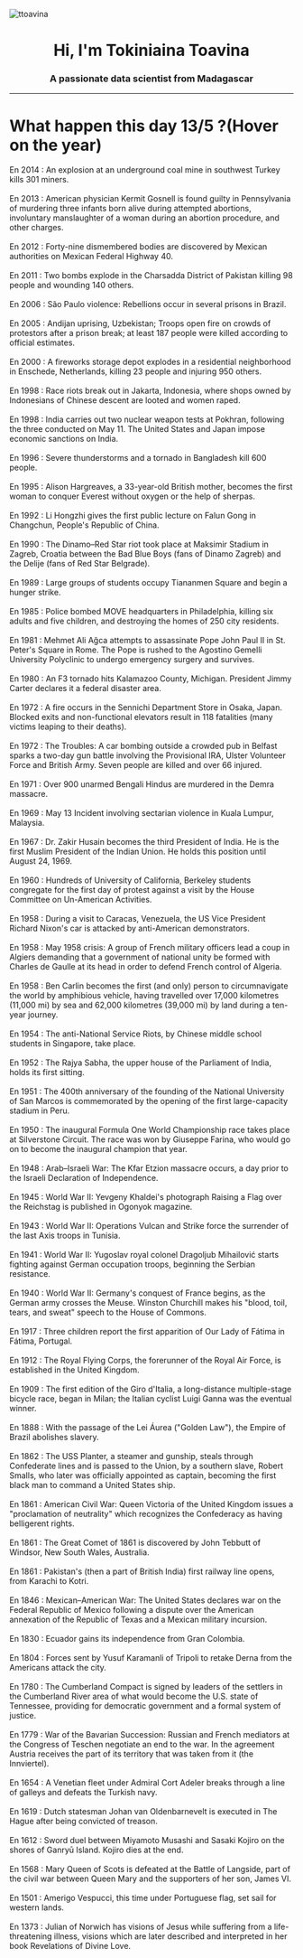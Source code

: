 
<p align="left"> <img src="https://komarev.com/ghpvc/?username=ttoavina&label=Profile%20views&color=0e75b6&style=flat" alt="ttoavina" /> </p>
<h1 align="center">Hi, I'm Tokiniaina Toavina</h1>
<h3 align="center">A passionate data scientist from Madagascar</h3>
    
<hr/>
<h1> What happen this day 13/5 ?(Hover on the year)</h1>

En 2014 : An explosion at an underground coal mine in southwest Turkey kills 301 miners.
<br/><br/>
En 2013 : American physician Kermit Gosnell is found guilty in Pennsylvania of murdering three infants born alive during attempted abortions, involuntary manslaughter of a woman during an abortion procedure, and other charges.
<br/><br/>
En 2012 : Forty-nine dismembered bodies are discovered by Mexican authorities on Mexican Federal Highway 40.
<br/><br/>
En 2011 : Two bombs explode in the Charsadda District of Pakistan killing 98 people and wounding 140 others.
<br/><br/>
En 2006 : São Paulo violence: Rebellions occur in several prisons in Brazil.
<br/><br/>
En 2005 : Andijan uprising, Uzbekistan; Troops open fire on crowds of protestors after a prison break; at least 187 people were killed according to official estimates.
<br/><br/>
En 2000 : A fireworks storage depot explodes in a residential neighborhood in Enschede, Netherlands, killing 23 people and injuring 950 others.
<br/><br/>
En 1998 : Race riots break out in Jakarta, Indonesia, where shops owned by Indonesians of Chinese descent are looted and women raped.
<br/><br/>
En 1998 : India carries out two nuclear weapon tests at Pokhran, following the three conducted on May 11. The United States and Japan impose economic sanctions on India.
<br/><br/>
En 1996 : Severe thunderstorms and a tornado in Bangladesh kill 600 people.
<br/><br/>
En 1995 : Alison Hargreaves, a 33-year-old British mother, becomes the first woman to conquer Everest without oxygen or the help of sherpas.
<br/><br/>
En 1992 : Li Hongzhi gives the first public lecture on Falun Gong in Changchun, People's Republic of China.
<br/><br/>
En 1990 : The Dinamo–Red Star riot took place at Maksimir Stadium in Zagreb, Croatia between the Bad Blue Boys (fans of Dinamo Zagreb) and the Delije (fans of Red Star Belgrade).
<br/><br/>
En 1989 : Large groups of students occupy Tiananmen Square and begin a hunger strike.
<br/><br/>
En 1985 : Police bombed MOVE headquarters in Philadelphia, killing six adults and five children, and destroying the homes of 250 city residents.
<br/><br/>
En 1981 : Mehmet Ali Ağca attempts to assassinate Pope John Paul II in St. Peter's Square in Rome. The Pope is rushed to the Agostino Gemelli University Polyclinic to undergo emergency surgery and survives.
<br/><br/>
En 1980 : An F3 tornado hits Kalamazoo County, Michigan.  President Jimmy Carter declares it a federal disaster area.
<br/><br/>
En 1972 : A fire occurs in the Sennichi Department Store in Osaka, Japan. Blocked exits and non-functional elevators result in 118 fatalities (many victims leaping to their deaths).
<br/><br/>
En 1972 : The Troubles: A car bombing outside a crowded pub in Belfast sparks a two-day gun battle involving the Provisional IRA, Ulster Volunteer Force and British Army. Seven people are killed and over 66 injured.
<br/><br/>
En 1971 : Over 900 unarmed Bengali Hindus are murdered in the Demra massacre.
<br/><br/>
En 1969 : May 13 Incident involving sectarian violence in Kuala Lumpur, Malaysia.
<br/><br/>
En 1967 : Dr. Zakir Husain becomes the third President of India. He is the first Muslim President of the Indian Union. He holds this position until August 24, 1969.
<br/><br/>
En 1960 : Hundreds of University of California, Berkeley students congregate for the first day of protest against a visit by the House Committee on Un-American Activities.
<br/><br/>
En 1958 : During a visit to Caracas, Venezuela, the US Vice President Richard Nixon's car is attacked by anti-American demonstrators.
<br/><br/>
En 1958 : May 1958 crisis: A group of French military officers lead a coup in Algiers demanding that a government of national unity be formed with Charles de Gaulle at its head in order to defend French control of Algeria.
<br/><br/>
En 1958 : Ben Carlin becomes the first (and only) person to circumnavigate the world by amphibious vehicle, having travelled over 17,000 kilometres (11,000 mi) by sea and 62,000 kilometres (39,000 mi) by land during a ten-year journey.
<br/><br/>
En 1954 : The anti-National Service Riots, by Chinese middle school students in Singapore, take place.
<br/><br/>
En 1952 : The Rajya Sabha, the upper house of the Parliament of India, holds its first sitting.
<br/><br/>
En 1951 : The 400th anniversary of the founding of the National University of San Marcos is commemorated by the opening of the first large-capacity stadium in Peru.
<br/><br/>
En 1950 : The inaugural Formula One World Championship race takes place at Silverstone Circuit. The race was won by Giuseppe Farina, who would go on to become the inaugural champion that year.
<br/><br/>
En 1948 : Arab–Israeli War: The Kfar Etzion massacre occurs, a day prior to the Israeli Declaration of Independence.
<br/><br/>
En 1945 : World War II: Yevgeny Khaldei's photograph Raising a Flag over the Reichstag is published in Ogonyok magazine.
<br/><br/>
En 1943 : World War II: Operations Vulcan and Strike force the surrender of the last Axis troops in Tunisia.
<br/><br/>
En 1941 : World War II: Yugoslav royal colonel Dragoljub Mihailović starts fighting against German occupation troops, beginning the Serbian resistance.
<br/><br/>
En 1940 : World War II: Germany's conquest of France begins, as the German army crosses the Meuse. Winston Churchill makes his "blood, toil, tears, and sweat" speech to the House of Commons.
<br/><br/>
En 1917 : Three children report the first apparition of Our Lady of Fátima in Fátima, Portugal.
<br/><br/>
En 1912 : The Royal Flying Corps, the forerunner of the Royal Air Force, is established in the United Kingdom.
<br/><br/>
En 1909 : The first edition of the Giro d'Italia, a long-distance multiple-stage bicycle race, began in Milan; the Italian cyclist Luigi Ganna was the eventual winner.
<br/><br/>
En 1888 : With the passage of the Lei Áurea ("Golden Law"), the Empire of Brazil abolishes slavery.
<br/><br/>
En 1862 : The USS Planter, a steamer and gunship, steals through Confederate lines and is passed to the Union, by a southern slave, Robert Smalls, who later was officially appointed as captain, becoming the first black man to command a United States ship.
<br/><br/>
En 1861 : American Civil War: Queen Victoria of the United Kingdom issues a "proclamation of neutrality" which recognizes the Confederacy as having belligerent rights.
<br/><br/>
En 1861 : The Great Comet of 1861 is discovered by John Tebbutt of Windsor, New South Wales, Australia.
<br/><br/>
En 1861 : Pakistan's (then a part of British India) first railway line  opens, from Karachi to Kotri.
<br/><br/>
En 1846 : Mexican–American War: The United States declares war on the Federal Republic of Mexico following a dispute over the American annexation of the Republic of Texas and a Mexican military incursion.
<br/><br/>
En 1830 : Ecuador gains its independence from Gran Colombia.
<br/><br/>
En 1804 : Forces sent by Yusuf Karamanli of Tripoli to retake Derna from the Americans attack the city.
<br/><br/>
En 1780 : The Cumberland Compact is signed by leaders of the settlers in the Cumberland River area of what would become the U.S. state of Tennessee, providing for democratic government and a formal system of justice.
<br/><br/>
En 1779 : War of the Bavarian Succession: Russian and French mediators at the Congress of Teschen negotiate an end to the war. In the agreement Austria receives the part of its territory that was taken from it (the Innviertel).
<br/><br/>
En 1654 : A Venetian fleet under Admiral Cort Adeler breaks through a line of galleys and defeats the Turkish navy.
<br/><br/>
En 1619 : Dutch statesman Johan van Oldenbarnevelt is executed in The Hague after being convicted of treason.
<br/><br/>
En 1612 : Sword duel between Miyamoto Musashi and Sasaki Kojiro on the shores of Ganryū Island. Kojiro dies at the end.
<br/><br/>
En 1568 : Mary Queen of Scots is defeated at the Battle of Langside, part of the civil war between Queen Mary and the supporters of her son, James VI.
<br/><br/>
En 1501 : Amerigo Vespucci, this time under Portuguese flag, set sail for western lands.
<br/><br/>
En 1373 : Julian of Norwich has visions of Jesus while suffering from a life-threatening illness, visions which are later described and interpreted in her book Revelations of Divine Love.
<br/><br/>
